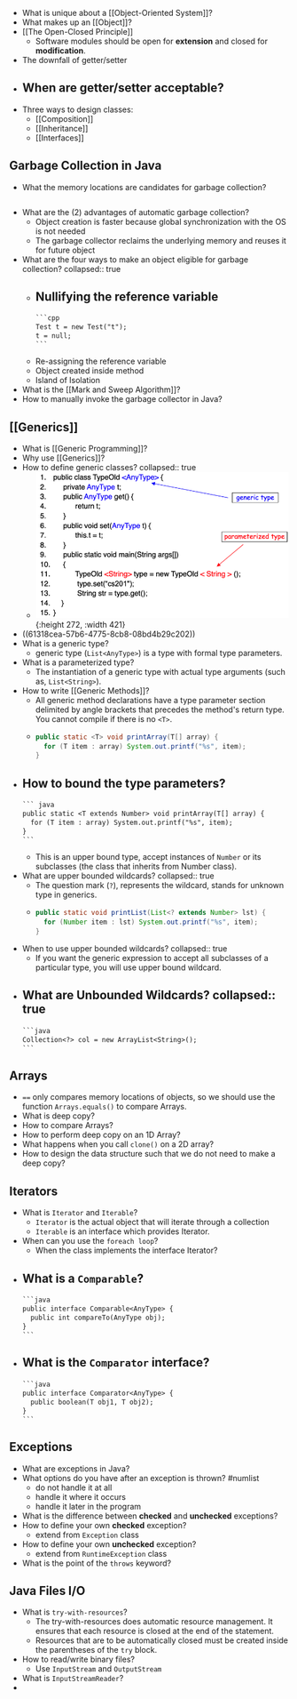 - What is unique about a [[Object-Oriented System]]?
- What makes up an [[Object]]?
- [[The Open-Closed Principle]]
	- Software modules should be open for **extension** and closed for **modification**.
- The downfall of getter/setter
- When are getter/setter acceptable?
  ---
- Three ways to design classes:
	- [[Composition]]
	- [[Inheritance]]
	- [[Interfaces]]
## Garbage Collection in Java
- What the memory locations are candidates for garbage collection?
  ```java
  ```
- What are the (2) advantages of automatic garbage collection?
	- Object creation is faster because global synchronization with the OS is not needed
	- The garbage collector reclaims the underlying memory and reuses it for future object
- What are the four ways to make an object eligible for garbage collection?
  collapsed:: true
	- Nullifying the reference variable
		-
		  ```cpp
		  Test t = new Test("t");
		  t = null;
		  ```
	- Re-assigning the reference variable
	- Object created inside method
	- Island of Isolation
- What is the [[Mark and Sweep Algorithm]]?
- How to manually invoke the garbage collector in Java?
## [[Generics]]
- What is [[Generic Programming]]?
- Why use [[Generics]]?
- How to define generic classes? 
  collapsed:: true
	- ![image.png](../assets/image_1630637212678_0.png){:height 272, :width 421}
- ((61318cea-57b6-4775-8cb8-08bd4b29c202))
- What is a generic type?
	- generic type (`List<AnyType>`) is a type with formal type parameters.
- What is a parameterized type?
	- The instantiation of a generic type with actual type arguments (such as, `List<String>`).
- How to write [[Generic Methods]]?
	- All generic method declarations have a type parameter section delimited by angle brackets that precedes the method's return type. You cannot compile if there is no `<T>`.
	-
	  ```java
	  public static <T> void printArray(T[] array) {
	    for (T item : array) System.out.printf("%s", item);
	  }
	  ```
- How to bound the type parameters?
	-
	  ``` java
	  public static <T extends Number> void printArray(T[] array) {
	    for (T item : array) System.out.printf("%s", item);
	  }
	  ```
	- This is an upper bound type, accept instances of `Number` or its subclasses (the class that inherits from Number class).
- What are upper bounded wildcards?
  collapsed:: true
	- The question mark (`?`), represents the wildcard, stands for unknown type in generics.
	-
	  ```java
	  public static void printList(List<? extends Number> lst) {
	    for (Number item : lst) System.out.printf("%s", item);
	  }
	  ```
- When to use upper bounded wildcards?
  collapsed:: true
	- If you want the generic expression to accept all subclasses of a particular type, you will use upper bound wildcard.
- What are Unbounded Wildcards?
  collapsed:: true
	-
	  ```java
	  Collection<?> col = new ArrayList<String>();
	  ```
## Arrays
- `==` only compares memory locations of objects, so we should use the function `Arrays.equals()` to compare Arrays.
- What is deep copy?
- How to compare Arrays?
- How to perform deep copy on an 1D Array?
- What happens when you call `clone()` on a 2D array?
- How to design the data structure such that we do not need to make a deep copy?
## Iterators
- What is `Iterator` and `Iterable`?
	- `Iterator` is the actual object that will iterate through a collection
	- `Iterable` is an interface which provides Iterator.
- When can you use the `foreach loop`?
	- When the class implements the interface Iterator?
- What is a `Comparable`?
	-
	  ```java
	  public interface Comparable<AnyType> {
	    public int compareTo(AnyType obj);
	  }
	  ```
- What is the `Comparator` interface?
	-
	  ```java
	  public interface Comparator<AnyType> {
	    public boolean(T obj1, T obj2);
	  }
	  ```
## Exceptions
- What are exceptions in Java?
- What options do you have after an exception is thrown? #numlist
	- do not handle it at all
	- handle it where it occurs
	- handle it later in the program
- What is the difference between **checked** and **unchecked** exceptions?
- How to define your own **checked** exception?
	- extend from `Exception` class
- How to define your own **unchecked** exception?
	- extend from `RuntimeException` class
- What is the point of the `throws` keyword?
## Java Files I/O
- What is `try-with-resources`?
	- The try-with-resources does automatic resource management. It ensures that each resource is closed at the end of the statement.
	- Resources that are to be automatically closed must be created inside the parentheses of the `try` block.
- How to read/write binary files?
	- Use `InputStream` and `OutputStream`
- What is `InputStreamReader`?
-